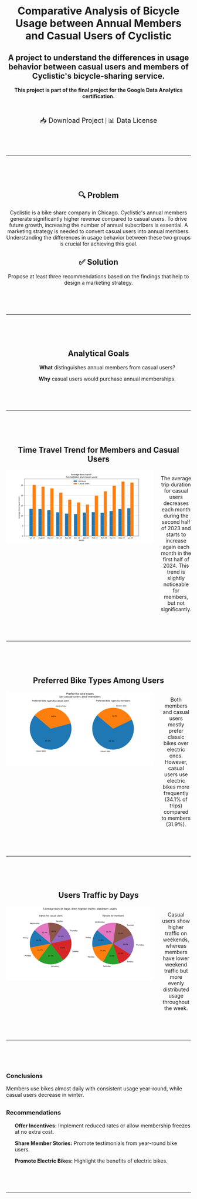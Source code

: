 <!-- Diapositiva 1 -->
<div align="center" style="padding: 50px 0;">
  <h1>Comparative Analysis of Bicycle Usage between Annual Members and Casual Users of Cyclistic</h1>
  <h2>A project to understand the differences in usage behavior between casual users and members of Cyclistic's bicycle-sharing service.</h2>
  <p><strong>This project is part of the final project for the Google Data Analytics certification.</strong></p>
  <br/>
  <p>
    <a href="https://drive.google.com/file/d/13EYPsDEqjUWsiyIqbHQ4sbqPr4mTnljz/view?usp=sharing" style="font-size: 18px; text-decoration: none;">📥 Download Project</a> |
    <a href="https://divvybikes.com/data-license-agreement" style="font-size: 18px; text-decoration: none;">📊 Data License</a>
  </p>
</div>
<hr/>
<!-- Diapositiva 2 -->
<div align="center" style="padding: 50px 0;">
  <h2>🔍 Problem</h2>
  <p>Cyclistic is a bike share company in Chicago. Cyclistic's annual members generate significantly higher revenue compared to casual users. To drive future growth, increasing the number of annual subscribers is essential. A marketing strategy is needed to convert casual users into annual members. Understanding the differences in usage behavior between these two groups is crucial for achieving this goal.</p> 
  <h2>✅ Solution</h2>  
  <p>Propose at least three recommendations based on the findings that help to design a marketing strategy.</p>
</div>
<hr/>
<!-- Diapositiva 3 -->
<div align="center" style="padding: 50px 0;">
  <h2>Analytical Goals</h2>
  <ul>
    <ul><strong>What</strong> distinguishes annual members from casual users?</ul>
    <ul><strong>Why</strong> casual users would purchase annual memberships.</ul>
  </ul>
</div>
<hr/>
<!-- Diapositiva 4 -->
<div align="center" style="padding: 50px 0;">
  <h2> Time Travel Trend for Members and Casual Users</h2>
  <div style="display: flex; align-items: flex-start; justify-content: center;">
    <!-- Imagen -->
    <img src="images/average_time_travel_members_vs_casual_users.png" alt="Average Time Travel for Members vs. Casual Users" style="width: 80%; max-width: 600px; margin-right: 20px;">
    <p>The average trip duration for casual users decreases each month during the second half of 2023 and starts to increase again each month in the first half of 2024. This trend is slightly noticeable for members, but not significantly.</p>
  </div>
</div>
<hr/>
<!-- Diapositiva 5 -->
<div align="center" style="padding: 50px 0;">
  <h2> Preferred Bike Types Among Users</h2>
  <div style="display: flex; align-items: flex-start; justify-content: center;">
    <!-- Imagen -->
    <img src="images/preferred_bike_types_casual_vs_members.png" alt="Average Time Travel for Members vs. Casual Users" style="width: 80%; max-width: 600px; margin-right: 20px;">
    <p>Both members and casual users mostly prefer classic bikes over electric ones. However, casual users use electric bikes more frequently (34.1% of trips) compared to members (31.9%).</p>
  </div>
</div>
<hr/>
<!-- Diapositiva 6 -->
<div align="center" style="padding: 50px 0;">
  <h2> Users Traffic by Days</h2>
  <div style="display: flex; align-items: flex-start; justify-content: center;">
    <!-- Imagen -->
    <img src="images/comparison_days_higher_traffic_users.png" alt="Average Time Travel for Members vs. Casual Users" style="width: 80%; max-width: 600px; margin-right: 20px;">
    <p>Casual users show higher traffic on weekends, whereas members have lower weekend traffic but more evenly distributed usage throughout the week.</p>
  </div>
</div>
<hr/>
<!-- Diapositiva 7 -->
<div align="center" style="padding: 50px 0;">
  <!-- Conclusiones -->
  <div style="text-align: left; margin-bottom: 30px;">
    <h3>Conclusions</h3>
    <p>Members use bikes almost daily with consistent usage year-round, while casual users decrease in winter.</p>
  </div>
  
  <!-- Recomendaciones -->
  <div style="text-align: left;">
    <h3>Recommendations</h3>
      <ul><strong>Offer Incentives:</strong> Implement reduced rates or allow membership freezes at no extra cost.</ul>
      <ul><strong>Share Member Stories:</strong> Promote testimonials from year-round bike users.</ul>
      <ul><strong>Promote Electric Bikes:</strong> Highlight the benefits of electric bikes.</ul>
  </div>
</div>
<hr/>
